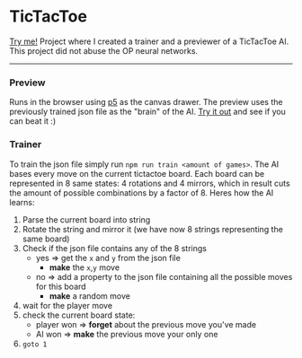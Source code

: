 # TicTacToe
[Try me!](https://shilangyu.github.io/TicTacToe)
Project where I created a trainer and a previewer of a TicTacToe AI. This project did not abuse the OP neural networks.

---

### Preview
Runs in the browser using [p5](https://p5js.org) as the canvas drawer. The preview uses the previously trained json file as the "brain" of the AI.
[Try it out](https://shilangyu.github.io/TicTacToe) and see if you can beat it :)

### Trainer
To train the json file simply run `npm run train <amount of games>`. The AI bases every move on the current tictactoe board. Each board can be represented in 8 same states: 4 rotations and 4 mirrors, which in result cuts the amount of possible combinations by a factor of 8. Heres how the AI learns:

1. Parse the current board into string
2. Rotate the string and mirror it (we have now 8 strings representing the same board)
3. Check if the json file contains any of the 8 strings
	- yes => get the `x` and `y` from the json file
		- **make** the `x`,`y` move
	- no => add a property to the json file containing all the possible moves for this board
		- **make** a random move
4. wait for the player move
5. check the current board state:
	- player won => **forget** about the previous move you've made
	- AI won => **make** the previous move your only one
6. `goto 1`
